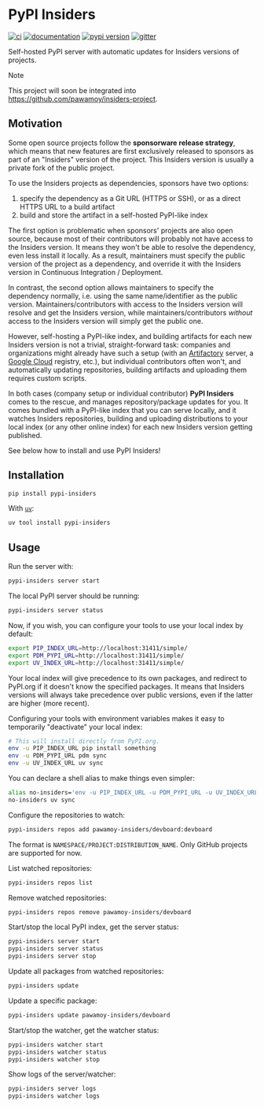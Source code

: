 # PyPI Insiders

[![ci](https://github.com/pawamoy/pypi-insiders/workflows/ci/badge.svg)](https://github.com/pawamoy/pypi-insiders/actions?query=workflow%3Aci)
[![documentation](https://img.shields.io/badge/docs-mkdocs-708FCC.svg?style=flat)](https://pawamoy.github.io/pypi-insiders/)
[![pypi version](https://img.shields.io/pypi/v/pypi-insiders.svg)](https://pypi.org/project/pypi-insiders/)
[![gitter](https://badges.gitter.im/join%20chat.svg)](https://app.gitter.im/#/room/#pypi-insiders:gitter.im)

Self-hosted PyPI server with automatic updates for Insiders versions of projects.

> [!NOTE]
> This project will soon be integrated into https://github.com/pawamoy/insiders-project.

## Motivation

Some open source projects follow the **sponsorware release strategy**,
which means that new features are first exclusively released to sponsors
as part of an "Insiders" version of the project.
This Insiders version is usually a private fork of the public project.

To use the Insiders projects as dependencies, sponsors have two options:

1. specify the dependency as a Git URL (HTTPS or SSH), or as a direct HTTPS URL to a build artifact
1. build and store the artifact in a self-hosted PyPI-like index

The first option is problematic when sponsors' projects are also open source,
because most of their contributors will probably not have access to the Insiders version.
It means they won't be able to resolve the dependency, even less install it locally.
As a result, maintainers must specify the public version of the project as a dependency,
and override it with the Insiders version in Continuous Integration / Deployment.

In contrast, the second option allows maintainers to specify the dependency normally,
i.e. using the same name/identifier as the public version.
Maintainers/contributors with access to the Insiders version
will resolve and get the Insiders version,
while maintainers/contributors *without* access to the Insiders version
will simply get the public one.

However, self-hosting a PyPI-like index,
and building artifacts for each new Insiders version
is not a trivial, straight-forward task:
companies and organizations might already have such a setup
(with an [Artifactory] server, a [Google Cloud] registry, etc.),
but individual contributors often won't,
and automatically updating repositories, building artifacts
and uploading them requires custom scripts.

  [Artifactory]: https://jfrog.com/help/r/jfrog-artifactory-documentation/pypi-repositories
  [Google Cloud]: https://cloud.google.com/artifact-registry/docs/python

In both cases (company setup or individual contributor)
**PyPI Insiders** comes to the rescue, and manages repository/package updates for you.
It comes bundled with a PyPI-like index that you can serve locally,
and it watches Insiders repositories, building and uploading
distributions to your local index (or any other online index)
for each new Insiders version getting published.

See below how to install and use PyPI Insiders!

## Installation

```bash
pip install pypi-insiders
```

With [`uv`](https://docs.astral.sh/uv/):

```bash
uv tool install pypi-insiders
```

## Usage

Run the server with:

```bash
pypi-insiders server start
```

The local PyPI server should be running:

```bash
pypi-insiders server status
```

Now, if you wish, you can configure your tools to use your local index by default:

```bash
export PIP_INDEX_URL=http://localhost:31411/simple/
export PDM_PYPI_URL=http://localhost:31411/simple/
export UV_INDEX_URL=http://localhost:31411/simple/
```

Your local index will give precedence to its own packages,
and redirect to PyPI.org if it doesn't know the specified packages.
It means that Insiders versions will always take precedence
over public versions, even if the latter are higher (more recent).

Configuring your tools with environment variables makes it easy
to temporarily "deactivate" your local index:

```bash
# This will install directly from PyPI.org.
env -u PIP_INDEX_URL pip install something
env -u PDM_PYPI_URL pdm sync
env -u UV_INDEX_URL uv sync
```

You can declare a shell alias to make things even simpler:

```bash
alias no-insiders='env -u PIP_INDEX_URL -u PDM_PYPI_URL -u UV_INDEX_URL'
no-insiders uv sync
```

Configure the repositories to watch:

```bash
pypi-insiders repos add pawamoy-insiders/devboard:devboard
```

The format is `NAMESPACE/PROJECT:DISTRIBUTION_NAME`.
Only GitHub projects are supported for now.

List watched repositories:

```bash
pypi-insiders repos list
```

Remove watched repositories:

```bash
pypi-insiders repos remove pawamoy-insiders/devboard
```

Start/stop the local PyPI index, get the server status:

```bash
pypi-insiders server start
pypi-insiders server status
pypi-insiders server stop
```

Update all packages from watched repositories:

```bash
pypi-insiders update
```

Update a specific package:

```bash
pypi-insiders update pawamoy-insiders/devboard
```

Start/stop the watcher, get the watcher status:

```bash
pypi-insiders watcher start
pypi-insiders watcher status
pypi-insiders watcher stop
```

Show logs of the server/watcher:

```bash
pypi-insiders server logs
pypi-insiders watcher logs
```
